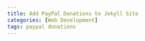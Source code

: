 ```yaml
---
title: Add PayPal Donations to Jekyll Site
categories: [Web Development]
tags: paypal donations
---
```

